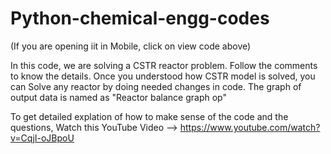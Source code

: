 # Python-chemical-engg-codes
(If you are opening iit in Mobile, click on view code above)
  
   In this code, we are solving a CSTR reactor problem. Follow the comments to know the details. Once you understood how CSTR model is solved, you can Solve any reactor by doing 
needed changes in code.
The graph of output data is named as "Reactor balance graph op"

To get detailed explation of how to make sense of the code and the questions, Watch this YouTube Video --> https://www.youtube.com/watch?v=CqjI-oJBpoU

